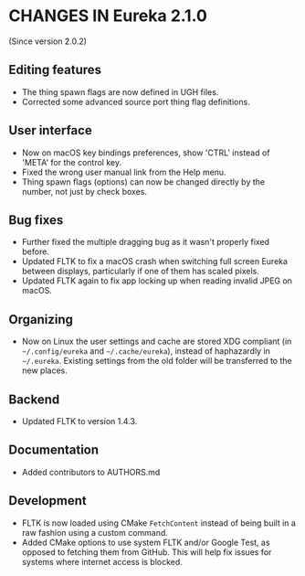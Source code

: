 # CHANGES IN Eureka 2.1.0

(Since version 2.0.2)

## Editing features

* The thing spawn flags are now defined in UGH files.
* Corrected some advanced source port thing flag definitions.

## User interface

* Now on macOS key bindings preferences, show 'CTRL' instead of 'META' for the control key.
* Fixed the wrong user manual link from the Help menu.
* Thing spawn flags (options) can now be changed directly by the number, not just by check boxes.

## Bug fixes

* Further fixed the multiple dragging bug as it wasn't properly fixed before.
* Updated FLTK to fix a macOS crash when switching full screen Eureka between displays, particularly
  if one of them has scaled pixels.
* Updated FLTK again to fix app locking up when reading invalid JPEG on macOS.

## Organizing

* Now on Linux the user settings and cache are stored XDG compliant (in `~/.config/eureka` and
  `~/.cache/eureka`), instead of haphazardly in `~/.eureka`. Existing settings from the old folder 
  will be transferred to the new places.

## Backend

* Updated FLTK to version 1.4.3.

## Documentation

* Added contributors to AUTHORS.md

## Development

* FLTK is now loaded using CMake `FetchContent` instead of being built in a raw fashion using a
  custom command.
* Added CMake options to use system FLTK and/or Google Test, as opposed to fetching them from
  GitHub. This will help fix issues for systems where internet access is blocked.
